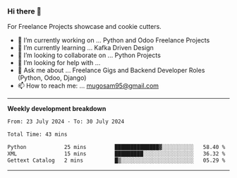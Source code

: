### Hi there 👋 



For Freelance Projects showcase and cookie cutters.

- 🔭 I’m currently working on ... Python and Odoo Freelance Projects
- 🌱 I’m currently learning ... Kafka Driven Design
- 👯 I’m looking to collaborate on ... Python Projects
- 🤔 I’m looking for help with ...
- 💬 Ask me about ... Freelance Gigs and Backend Developer Roles (Python, Odoo, Django)
- 📫 How to reach me: ... mugosam95@gmail.com
---------
**Weekly development breakdown**
<!--START_SECTION:waka-->

```txt
From: 23 July 2024 - To: 30 July 2024

Total Time: 43 mins

Python            25 mins         ██████████████▓░░░░░░░░░░   58.40 %
XML               15 mins         █████████░░░░░░░░░░░░░░░░   36.32 %
Gettext Catalog   2 mins          █▒░░░░░░░░░░░░░░░░░░░░░░░   05.29 %
```

<!--END_SECTION:waka-->

----------


